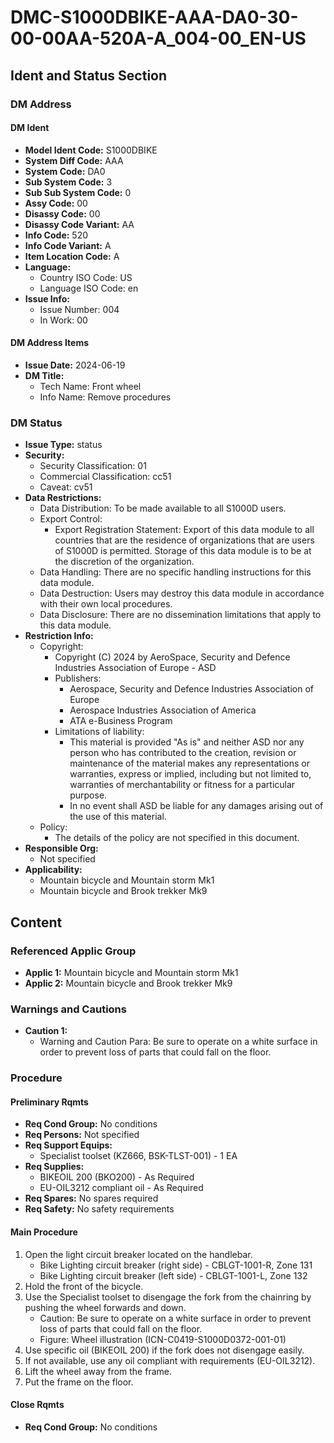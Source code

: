 # DMC-S1000DBIKE-AAA-DA0-30-00-00AA-520A-A_004-00_EN-US
## Ident and Status Section
### DM Address
#### DM Ident
* **Model Ident Code:** S1000DBIKE
* **System Diff Code:** AAA
* **System Code:** DA0
* **Sub System Code:** 3
* **Sub Sub System Code:** 0
* **Assy Code:** 00
* **Disassy Code:** 00
* **Disassy Code Variant:** AA
* **Info Code:** 520
* **Info Code Variant:** A
* **Item Location Code:** A
* **Language:**
	+ Country ISO Code: US
	+ Language ISO Code: en
* **Issue Info:**
	+ Issue Number: 004
	+ In Work: 00

#### DM Address Items
* **Issue Date:** 2024-06-19
* **DM Title:**
	+ Tech Name: Front wheel
	+ Info Name: Remove procedures

### DM Status
* **Issue Type:** status
* **Security:**
	+ Security Classification: 01
	+ Commercial Classification: cc51
	+ Caveat: cv51
* **Data Restrictions:**
	+ Data Distribution: To be made available to all S1000D users.
	+ Export Control:
		- Export Registration Statement: Export of this data module to all countries that are the residence of organizations that are users of S1000D is permitted. Storage of this data module is to be at the discretion of the organization.
	+ Data Handling: There are no specific handling instructions for this data module.
	+ Data Destruction: Users may destroy this data module in accordance with their own local procedures.
	+ Data Disclosure: There are no dissemination limitations that apply to this data module.
* **Restriction Info:**
	+ Copyright:
		- Copyright (C) 2024 by AeroSpace, Security and Defence Industries Association of Europe - ASD
		- Publishers:
			- Aerospace, Security and Defence Industries Association of Europe
			- Aerospace Industries Association of America
			- ATA e-Business Program
		- Limitations of liability:
			- This material is provided "As is" and neither ASD nor any person who has contributed to the creation, revision or maintenance of the material makes any representations or warranties, express or implied, including but not limited to, warranties of merchantability or fitness for a particular purpose.
			- In no event shall ASD be liable for any damages arising out of the use of this material.
	+ Policy:
		- The details of the policy are not specified in this document.
* **Responsible Org:**
	+ Not specified
* **Applicability:**
	+ Mountain bicycle and Mountain storm Mk1
	+ Mountain bicycle and Brook trekker Mk9

## Content
### Referenced Applic Group
* **Applic 1:** Mountain bicycle and Mountain storm Mk1
* **Applic 2:** Mountain bicycle and Brook trekker Mk9

### Warnings and Cautions
* **Caution 1:**
	+ Warning and Caution Para: Be sure to operate on a white surface in order to prevent loss of parts that could fall on the floor.

### Procedure
#### Preliminary Rqmts
* **Req Cond Group:** No conditions
* **Req Persons:** Not specified
* **Req Support Equips:**
	+ Specialist toolset (KZ666, BSK-TLST-001) - 1 EA
* **Req Supplies:**
	+ BIKEOIL 200 (BKO200) - As Required
	+ EU-OIL3212 compliant oil - As Required
* **Req Spares:** No spares required
* **Req Safety:** No safety requirements

#### Main Procedure
1. Open the light circuit breaker located on the handlebar.
	* Bike Lighting circuit breaker (right side) - CBLGT-1001-R, Zone 131
	* Bike Lighting circuit breaker (left side) - CBLGT-1001-L, Zone 132
2. Hold the front of the bicycle.
3. Use the Specialist toolset to disengage the fork from the chainring by pushing the wheel forwards and down.
	* Caution: Be sure to operate on a white surface in order to prevent loss of parts that could fall on the floor.
	* Figure: Wheel illustration (ICN-C0419-S1000D0372-001-01)
4. Use specific oil (BIKEOIL 200) if the fork does not disengage easily.
5. If not available, use any oil compliant with requirements (EU-OIL3212).
6. Lift the wheel away from the frame.
7. Put the frame on the floor.

#### Close Rqmts
* **Req Cond Group:** No conditions